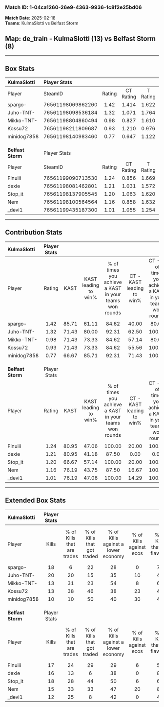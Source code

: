 ### Match ID: 1-04ca1260-26e9-4363-9936-1c8f2e25bd06  
**Match Date**: 2025-02-18  
**Teams**: KulmaSlotti vs Belfast Storm  

## **Map**: de_train - KulmaSlotti (13) vs Belfast Storm (8)  
---  

## Box Stats  

| **KulmaSlotti**   | Player Stats      |        |           |          |       |       |       |         |        |      |     |
| :- | :- | :-: | :-: | :-: | :-: | :-: | :-: | :-: | :-: | :-: | :-: |
| Player            | SteamID           | Rating | CT Rating | T Rating | KAST  |  ADR  | Kills | Assists | Deaths | K/D  | HS% |
| spargo-           | 76561198069862260 |  1.42  |   1.414   |  1.622   | 85.71 | 107.8 |  18   |    5    |   15   | 1.20 | 44  |
| Juho-TNT-         | 76561198098536184 |  1.32  |   1.071   |  1.764   | 71.43 | 94.7  |  20   |    3    |   16   | 1.25 | 65  |
| Mikko-TNT-        | 76561198804860494 |  0.98  |   0.827   |  1.610   | 71.43 | 69.3  |  13   |    4    |   15   | 0.87 | 53  |
| Kossu72           | 76561198211809687 |  0.93  |   1.210   |  0.976   | 71.43 | 82.1  |  13   |    7    |   19   | 0.68 | 46  |
| minidog7858       | 76561198140983460 |  0.77  |   0.647   |  1.122   | 66.67 | 55.2  |  10   |    4    |   15   | 0.67 | 70  |
|                   |                   |        |           |          |       |       |       |         |        |      |     |
|                   |                   |        |           |          |       |       |       |         |        |      |     |
|                   |                   |        |           |          |       |       |       |         |        |      |     |
| **Belfast Storm** | Player Stats      |        |           |          |       |       |       |         |        |      |     |
| Player            | SteamID           | Rating | CT Rating | T Rating | KAST  |  ADR  | Kills | Assists | Deaths | K/D  | HS% |
| Finuiii           | 76561199090713530 |  1.24  |   0.856   |  1.669   | 80.95 | 81.5  |  17   |    8    |   16   | 1.06 | 29  |
| dexie             | 76561198081462801 |  1.21  |   1.031   |  1.572   | 80.95 | 90.1  |  16   |    4    |   16   | 1.00 | 25  |
| Stop_it           | 76561198137905545 |  1.20  |   1.063   |  1.620   | 66.67 | 92.4  |  18   |    5    |   16   | 1.13 | 55  |
| Nem               | 76561198100564564 |  1.16  |   0.858   |  1.632   | 76.19 | 76.7  |  15   |    8    |   14   | 1.07 | 46  |
| _devi1            | 76561199435187300 |  1.01  |   1.055   |  1.254   | 76.19 | 66.5  |  12   |    8    |   14   | 0.86 | 58  |
---  

## Contribution Stats  

| **KulmaSlotti**   | Player Stats |       |                      |                                                        |                           |                                                             |                          |                                                            |
| :- | :-: | :-: | :-: | :-: | :-: | :-: | :-: | :-: |
| Player            |    Rating    | KAST  | KAST leading to win% | % of times you achieve a KAST in your teams won rounds | CT - KAST leading to win% | CT - % of times you achieve a KAST in your teams won rounds | T - KAST leading to win% | T - % of times you achieve a KAST in your teams won rounds |
| spargo-           |     1.42     | 85.71 |        61.11         |                         84.62                          |           40.00           |                            80.00                            |          87.50           |                           87.50                            |
| Juho-TNT-         |     1.32     | 71.43 |        80.00         |                         92.31                          |           62.50           |                           100.00                            |          100.00          |                           87.50                            |
| Mikko-TNT-        |     0.98     | 71.43 |        73.33         |                         84.62                          |           57.14           |                            80.00                            |          87.50           |                           87.50                            |
| Kossu72           |     0.93     | 71.43 |        73.33         |                         84.62                          |           55.56           |                           100.00                            |          100.00          |                           75.00                            |
| minidog7858       |     0.77     | 66.67 |        85.71         |                         92.31                          |           71.43           |                           100.00                            |          100.00          |                           87.50                            |
|                   |              |       |                      |                                                        |                           |                                                             |                          |                                                            |
|                   |              |       |                      |                                                        |                           |                                                             |                          |                                                            |
|                   |              |       |                      |                                                        |                           |                                                             |                          |                                                            |
| **Belfast Storm** | Player Stats |       |                      |                                                        |                           |                                                             |                          |                                                            |
| Player            |    Rating    | KAST  | KAST leading to win% | % of times you achieve a KAST in your teams won rounds | CT - KAST leading to win% | CT - % of times you achieve a KAST in your teams won rounds | T - KAST leading to win% | T - % of times you achieve a KAST in your teams won rounds |
| Finuiii           |     1.24     | 80.95 |        47.06         |                         100.00                         |           20.00           |                           100.00                            |          58.33           |                           100.00                           |
| dexie             |     1.21     | 80.95 |        41.18         |                         87.50                          |           0.00            |                            0.00                             |          58.33           |                           100.00                           |
| Stop_it           |     1.20     | 66.67 |        57.14         |                         100.00                         |           20.00           |                           100.00                            |          77.78           |                           100.00                           |
| Nem               |     1.16     | 76.19 |        43.75         |                         87.50                          |           16.67           |                           100.00                            |          60.00           |                           85.71                            |
| _devi1            |     1.01     | 76.19 |        47.06         |                         100.00                         |           14.29           |                           100.00                            |          70.00           |                           100.00                           |
---  

## Extended Box Stats  

| **KulmaSlotti**   | Player Stats |                            |                            |                                    |                         |                              |                                 |        |                             |                                     |                          |                               |                            |
| :- | :-: | :-: | :-: | :-: | :-: | :-: | :-: | :-: | :-: | :-: | :-: | :-: | :-: |
| Player            |    Kills     | % of Kills that are trades | % of Kills that got traded | % of Kills against a lower economy | % of Kills against ecos | % of Kills that are flawless | % of Kills that are close duels | Deaths | % of Deaths that get traded | % of Deaths against a lower economy | % of Deaths against ecos | % of Deaths that are flawless | % of Deaths that are close |
| spargo-           |      18      |             6              |             22             |                 28                 |            0            |              78              |               11                |   15   |             20              |                 20                  |            7             |              60               |             20             |
| Juho-TNT-         |      20      |             20             |             15             |                 35                 |           10            |              40              |               10                |   16   |             13              |                 19                  |            0             |              69               |             0              |
| Mikko-TNT-        |      13      |             31             |             23             |                 54                 |            8            |              69              |                8                |   15   |             27              |                 20                  |            7             |              73               |             7              |
| Kossu72           |      13      |             38             |             46             |                 38                 |           23            |              46              |                8                |   19   |             37              |                 26                  |            5             |              63               |             11             |
| minidog7858       |      10      |             10             |             50             |                 40                 |           30            |              40              |               10                |   15   |             20              |                 13                  |            0             |              67               |             7              |
|                   |              |                            |                            |                                    |                         |                              |                                 |        |                             |                                     |                          |                               |                            |
|                   |              |                            |                            |                                    |                         |                              |                                 |        |                             |                                     |                          |                               |                            |
|                   |              |                            |                            |                                    |                         |                              |                                 |        |                             |                                     |                          |                               |                            |
| **Belfast Storm** | Player Stats |                            |                            |                                    |                         |                              |                                 |        |                             |                                     |                          |                               |                            |
| Player            |    Kills     | % of Kills that are trades | % of Kills that got traded | % of Kills against a lower economy | % of Kills against ecos | % of Kills that are flawless | % of Kills that are close duels | Deaths | % of Deaths that get traded | % of Deaths against a lower economy | % of Deaths against ecos | % of Deaths that are flawless | % of Deaths that are close |
| Finuiii           |      17      |             24             |             29             |                 29                 |            6            |              59              |               18                |   16   |             19              |                 31                  |            6             |              69               |             6              |
| dexie             |      16      |             13             |             6              |                 38                 |            0            |              81              |                0                |   16   |             31              |                 38                  |            6             |              63               |             6              |
| Stop_it           |      18      |             28             |             44             |                 50                 |            6            |              67              |                6                |   16   |             44              |                 25                  |            0             |              44               |             19             |
| Nem               |      15      |             33             |             33             |                 47                 |           20            |              87              |               13                |   14   |             14              |                 36                  |            0             |              57               |             7              |
| _devi1            |      12      |             25             |             8              |                 42                 |            0            |              42              |                8                |   14   |             36              |                 21                  |            0             |              36               |             7              |
